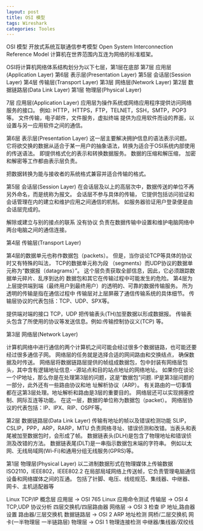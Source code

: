 ```yaml
---
layout: post
title: OSI 模型
tags: Wireshark
categories: Tooles
---
```



OSI 模型
开放式系统互联通信参考模型    Open System Interconnection Reference Model
计算机在世界范围内互连为网络的标准框架。

 OSI将计算机网络体系结构划分为以下七层，第1层在底部
 第7层 应用层(Application Layer)
 第6层 表示层(Presentation Layer)
 第5层 会话层(Session Layer)
 第4层 传输层(Transport Layer)
 第3层 网络层(Network Layer)
 第2层 数据链路层(Data Link Layer)
 第1层 物理层(Physical Layer)

7层 应用层(Application Layer)
应用层为操作系统或网络应用程序提供访问网络服务的接口。
例如: HTTP，HTTPS，FTP，TELNET，SSH，SMTP，POP3等。
文件传输，电子邮件，文件服务，虚拟终端
提供为应用软件而设的界面，以设置与另一应用软件之间的通信。


第6层 表示层(Presentation Layer)
这一层主要解决拥护信息的语法表示问题。
它将欲交换的数据从适合于某一用户的抽象语法，转换为适合于OSI系统内部使用的传送语法。
即提供格式化的表示和转换数据服务。
数据的压缩和解压缩， 加密和解密等工作都由表示层负责。

把数据转换为能与接收者的系统格式兼容并适合传输的格式。

第5层 会话层(Session Layer)
在会话层及以上的高层次中，数据传送的单位不再另外命名，而是统称为报文。
会话层不参与具体的传输，
它提供包括访问验证和会话管理在内的建立和维护应用之间通信的机制。
如服务器验证用户登录便是由会话层完成的。

解除或建立与别的接点的联系 没有协议
负责在数据传输中设置和维护电脑网络中两台电脑之间的通信连接。

第4层 传输层(Transport Layer)

第4层的数据单元也称作数据包（packets）。
但是，当你谈论TCP等具体的协议时又有特殊的叫法，
TCP的数据单元称为段 （segments）而UDP协议的数据单元称为“数据报（datagrams）”。
这个层负责获取全部信息，因此，它必须跟踪数据单元碎片、乱序到达的 数据包和其它在传输过程中可能发生的危险。
第4层为上层提供端到端（最终用户到最终用户）的透明的、可靠的数据传输服务。
所为透明的传输是指在通信过程中 传输层对上层屏蔽了通信传输系统的具体细节。
传输层协议的代表包括：TCP、UDP、SPX等。


提供端对端的接口 TCP，UDP
把传输表头(TH)加至数据以形成数据报。
传输表头包含了所使用的协议等发送信息。例如:传输控制协议义(TCP) 等。

第3层 网络层(Network Layer)

计算机网络中进行通信的两个计算机之间可能会经过很多个数据链路，也可能还要经过很多通信子网。
网络层的任务就是选择合适的网间路由和交换结点， 确保数据及时传送。
网络层将数据链路层提供的帧组成数据包，包中封装有网络层包头，其中含有逻辑地址信息- -源站点和目的站点地址的网络地址。
如果你在谈论一个IP地址，那么你是在处理第3层的问题，这是“数据包”问题.
IP是第3层问题的一部分，此外还有一些路由协议和地 址解析协议（ARP）。
有关路由的一切事情都在这第3层处理。地址解析和路由是3层的重要目的。
网络层还可以实现拥塞控制、网际互连等功能。
在这一层，数据的单位称为数据包（packet）。
网络层协议的代表包括：IP、IPX、RIP、OSPF等。



第2层 数据链路层(Data Link Layer)
传输有地址的帧以及错误检测功能 SLIP，CSLIP，PPP，ARP，RARP，MTU
负责网络寻址、错误侦测和改错。当表头和表尾被加至数据包时，会形成了帧。
数据链表头(DLH)是包含了物理地址和错误侦测及改错的方法。
数据链表尾(DLT)是一串指示数据包末端的字符串。
例如以太网、无线局域网(Wi-Fi)和通用分组无线服务(GPRS)等。

第1层 物理层(Physical Layer)
以二进制数据形式在物理媒体上传输数据 ISO2110，IEEE802，IEEE802.2
在局部局域网络上传送帧，它负责管理电脑通信设备和网络媒体之间的互通。
包括了针脚、电压、线缆规范、集线器、中继器、网卡、主机适配器等



Linux TCP/IP 概念层
应用层     → OSI 765    Linux 应用命令测试
传输层     → OSI 4      TCP,UDP 协议分析        四层交换机/四层路由器
网络层     → OSI 3      检查 IP 地址,路由器设置  路由器/三层交换机
数据链路层  → OSI 2     ARP 地址检测            网桥/二层交换机 网卡(一半物理层 一半链路层)
物理层     → OSI 1     物理连接检测            中继器/集线器/双绞线



